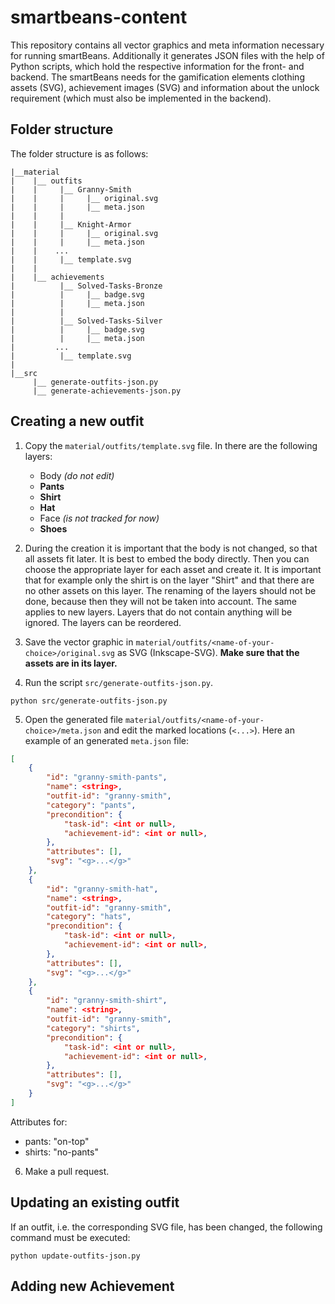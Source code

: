 # smartbeans-content

This repository contains all vector graphics and meta information necessary for running smartBeans. Additionally it generates JSON files with the help of Python scripts, which hold the respective information for the front- and backend. The smartBeans needs for the gamification elements clothing assets (SVG), achievement images (SVG) and information about the unlock requirement (which must also be implemented in the backend).

## Folder structure

The folder structure is as follows:

```
|__material
|    |__ outfits
|    |     |__ Granny-Smith
|    |     |     |__ original.svg
|    |     |     |__ meta.json
|    |     |
|    |     |__ Knight-Armor
|    |     |     |__ original.svg
|    |     |     |__ meta.json
|    |    ...
|    |     |__ template.svg
|    |
|    |__ achievements
|          |__ Solved-Tasks-Bronze
|          |     |__ badge.svg
|          |     |__ meta.json
|          |
|          |__ Solved-Tasks-Silver
|          |     |__ badge.svg
|          |     |__ meta.json
|         ...
|          |__ template.svg
|
|__src
     |__ generate-outfits-json.py
     |__ generate-achievements-json.py
```
## Creating a new outfit

1. Copy the `material/outfits/template.svg` file. In there are the following layers:
    - Body *(do not edit)*
    - **Pants**
    - **Shirt**
    - **Hat**
    - Face *(is not tracked for now)*
    - **Shoes**
2. During the creation it is important that the body is not changed, so that all assets fit later. It is best to embed the body directly. Then you can choose the appropriate layer for each asset and create it. It is important that for example only the shirt is on the layer "Shirt" and that there are no other assets on this layer. The renaming of the layers should not be done, because then they will not be taken into account. The same applies to new layers. Layers that do not contain anything will be ignored. The layers can be reordered.

3. Save the vector graphic in `material/outfits/<name-of-your-choice>/original.svg` as SVG (Inkscape-SVG). **Make sure that the assets are in its layer.**
4. Run the script `src/generate-outfits-json.py`.
```
python src/generate-outfits-json.py
```

5. Open the generated file `material/outfits/<name-of-your-choice>/meta.json` and edit the marked locations (`<...>`).
Here an example of an generated `meta.json` file:
```json
[
    {
        "id": "granny-smith-pants",
        "name": <string>,
        "outfit-id": "granny-smith",
        "category": "pants",
        "precondition": {
            "task-id": <int or null>,
            "achievement-id": <int or null>,
        },
        "attributes": [],
        "svg": "<g>...</g>"
    },
    {
        "id": "granny-smith-hat",
        "name": <string>,
        "outfit-id": "granny-smith",
        "category": "hats",
        "precondition": {
            "task-id": <int or null>,
            "achievement-id": <int or null>,
        },
        "attributes": [],
        "svg": "<g>...</g>"
    },
    {
        "id": "granny-smith-shirt",
        "name": <string>,
        "outfit-id": "granny-smith",
        "category": "shirts",
        "precondition": {
            "task-id": <int or null>,
            "achievement-id": <int or null>,
        },
        "attributes": [],
        "svg": "<g>...</g>"
    }
]
```
Attributes for:
- pants: "on-top"
- shirts: "no-pants"

6. Make a pull request.

## Updating an existing outfit
If an outfit, i.e. the corresponding SVG file, has been changed, the following command must be executed:
```
python update-outfits-json.py
```

## Adding new Achievement

